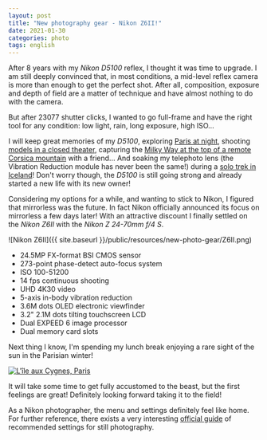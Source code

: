 ```yaml
---
layout: post
title: "New photography gear - Nikon Z6II!"
date: 2021-01-30
categories: photo
tags: english
---
```

After 8 years with my *Nikon D5100* reflex, I thought it was time to upgrade.
I am still deeply convinced that, in most conditions, a mid-level reflex camera is more than enough to get the perfect shot.
After all, composition, exposure and depth of field are a matter of technique and have almost nothing to do with the camera.

But after 23077 shutter clicks, I wanted to go full-frame and have the right tool for any condition: low light, rain, long exposure, high ISO...

I will keep great memories of my *D5100*, exploring [Paris at night](https://www.flickr.com/photos/romainvernoux/16310573419/in/album-72157632783229475/),
shooting [models in a closed theater](https://www.flickr.com/photos/romainvernoux/16827071662/in/album-72157632621508452/),
capturing the [Milky Way at the top of a remote Corsica mountain](https://www.flickr.com/photos/romainvernoux/31573520310/in/album-72157674655152313/) with a friend...
And soaking my telephoto lens (the Vibration Reduction module has never been the same!) during a [solo trek in Iceland](https://www.flickr.com/photos/romainvernoux/14939684353/in/album-72157647072634750/)!
Don't worry though, the *D5100* is still going strong and already started a new life with its new owner!

<!--more-->

Considering my options for a while, and wanting to stick to Nikon, I figured that mirrorless was the future.
In fact Nikon officially announced its focus on mirrorless a few days later! With an attractive discount I finally 
settled on the *Nikon Z6II* with the *Nikon Z 24-70mm f/4 S*.

![Nikon Z6II]({{ site.baseurl }}/public/resources/new-photo-gear/Z6II.png)

- 24.5MP FX-format BSI CMOS sensor
- 273-point phase-detect auto-focus system
- ISO 100-51200
- 14 fps continuous shooting
- UHD 4K30 video
- 5-axis in-body vibration reduction
- 3.6M dots OLED electronic viewfinder
- 3.2" 2.1M dots tilting touchscreen LCD
- Dual EXPEED 6 image processor
- Dual memory card slots

Next thing I know, I'm spending my lunch break enjoying a rare sight of the sun in the Parisian winter!

<a data-flickr-embed="true" data-context="true" href="https://www.flickr.com/photos/romainvernoux/50838919327/in/dateposted-public/" title="L&#x27;île aux Cygnes, Paris"><img src="https://live.staticflickr.com/65535/50838919327_a311e7163d_h.jpg" alt="L&#x27;île aux Cygnes, Paris"></a><script async src="//embedr.flickr.com/assets/client-code.js" charset="utf-8"></script>

It will take some time to get fully accustomed to the beast, but the first feelings are great!
Definitely looking forward taking it to the field!

As a Nikon photographer, the menu and settings definitely feel like home.
For further reference, there exists a very interesting [official guide](https://download.nikonimglib.com/archive4/l8G7R00icqYZ04JR9UI73XASmf73/Z7IIZ6II_TG_Setting_(En)01.pdf) of recommended settings for still photography.

